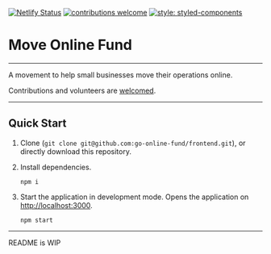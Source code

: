 [![Netlify Status](https://api.netlify.com/api/v1/badges/af1abe02-144b-4649-8edc-249bd496a178/deploy-status)](https://app.netlify.com/sites/move-online-fund/deploys) [![contributions welcome](https://img.shields.io/badge/contributions-welcome-brightgreen.svg?style=flat)](https://github.com/go-online-fund/frontend/issues) [![style: styled-components](https://img.shields.io/badge/style-%F0%9F%92%85%20styled--components-orange.svg?colorB=daa357&colorA=db748e)](https://github.com/styled-components/styled-components)



# Move Online Fund  #

----

A movement to help small businesses move their operations online.

Contributions and volunteers are [welcomed](https://github.com/go-online-fund/frontend/issues).

----

## Quick Start
1. Clone (`git clone git@github.com:go-online-fund/frontend.git`), or directly download this repository.
2. Install dependencies.

    ```
    npm i
    ```
3. Start the application in development mode. Opens the application on [http://localhost:3000](http://localhost:3000).

    ```
    npm start
    ```

----

README is WIP